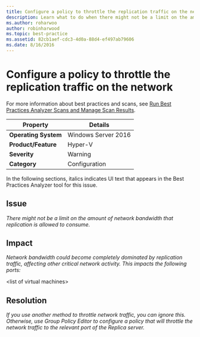 ```yaml
---
title: Configure a policy to throttle the replication traffic on the network
description: Learn what to do when there might not be a limit on the amount of network bandwidth that replication is allowed to consume.
ms.author: roharwoo
author: robinharwood
ms.topic: best-practice
ms.assetid: 82cb1aef-cdc3-4d0a-88d4-ef497ab79606
ms.date: 8/16/2016
---
```

# Configure a policy to throttle the replication traffic on the network

For more information about best practices and scans, see [Run Best Practices Analyzer Scans and Manage Scan Results](/previous-versions/windows/it-pro/windows-server-2012-R2-and-2012/hh831400(v=ws.11)).

|Property|Details|
|-|-|
|**Operating System**|Windows Server 2016|
|**Product/Feature**|Hyper-V|
|**Severity**|Warning|
|**Category**|Configuration|

In the following sections, italics indicates UI text that appears in the Best Practices Analyzer tool for this issue.

## Issue
*There might not be a limit on the amount of network bandwidth that replication is allowed to consume.*

## Impact
*Network bandwidth could become completely dominated by replication traffic, affecting other critical network activity. This impacts the following ports:*

\<list of virtual machines>

## Resolution
*If you use another method to throttle network traffic, you can ignore this. Otherwise, use Group Policy Editor to configure a policy that will throttle the network traffic to the relevant port of the Replica server.*


